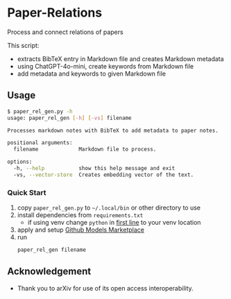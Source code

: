 # Paper-Relations
Process and connect relations of papers

This script:
- extracts BibTeX entry in Markdown file and creates Markdown metadata
- using ChatGPT-4o-mini, create keywords from Markdown file
- add metadata and keywords to given Markdown file

## Usage

```bash
$ paper_rel_gen.py -h
usage: paper_rel_gen [-h] [-vs] filename

Processes markdown notes with BibTeX to add metadata to paper notes.

positional arguments:
  filename             Markdown file to process.

options:
  -h, --help           show this help message and exit
  -vs, --vector-store  Creates embedding vector of the text.
```

### Quick Start
1. copy `paper_rel_gen.py` to `~/.local/bin` or other directory to use
2. install dependencies from `requirements.txt`
    - if using venv change `python` in [first line](https://github.com/EC97B0EAB79C/Paper-Relations/blob/main/paper_rel_gen.py#L1) to your venv location
3. apply and setup [Github Models Marketplace](https://github.com/marketplace/models)
4. run
    ```bash
    paper_rel_gen filename
    ```

## Acknowledgement
- Thank you to arXiv for use of its open access interoperability.